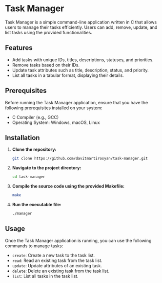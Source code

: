 # Task Manager

Task Manager is a simple command-line application written in C that allows users to manage their tasks efficiently. Users can add, remove, update, and list tasks using the provided functionalities.

## Features

- Add tasks with unique IDs, titles, descriptions, statuses, and priorities.
- Remove tasks based on their IDs.
- Update task attributes such as title, description, status, and priority.
- List all tasks in a tabular format, displaying their details.

## Prerequisites

Before running the Task Manager application, ensure that you have the following prerequisites installed on your system:

- C Compiler (e.g., GCC)
- Operating System: Windows, macOS, Linux

## Installation

1. **Clone the repository:**

    ```bash
    git clone https://github.com/davitmartirosyan/task-manager.git
    ```

2. **Navigate to the project directory:**

    ```bash
    cd task-manager
    ```

3. **Compile the source code using the provided Makefile:**

    ```bash
    make
    ```

4. **Run the executable file:**

    ```bash
    ./manager
    ```

## Usage

Once the Task Manager application is running, you can use the following commands to manage tasks:

- `create`: Create a new task to the task list.
- `read`: Read an existing task from the task list.
- `update`: Update attributes of an existing task.
- `delete`: Delete an existing task from the task list.
- `list`: List all tasks in the task list.